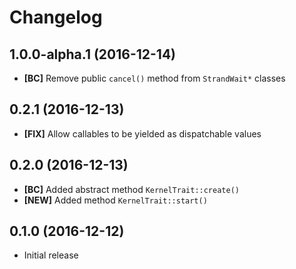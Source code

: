 # Changelog

## 1.0.0-alpha.1 (2016-12-14)

- **[BC]** Remove public `cancel()` method from `StrandWait*` classes

## 0.2.1 (2016-12-13)

- **[FIX]** Allow callables to be yielded as dispatchable values

## 0.2.0 (2016-12-13)

- **[BC]** Added abstract method `KernelTrait::create()`
- **[NEW]** Added method `KernelTrait::start()`

## 0.1.0 (2016-12-12)

- Initial release
